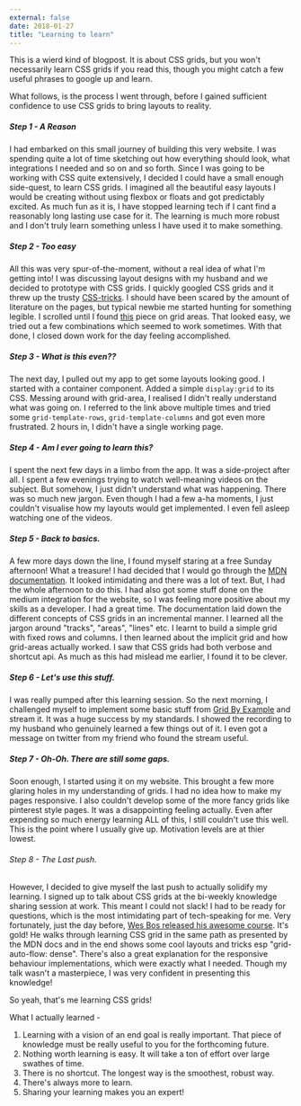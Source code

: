 ```yaml
---
external: false
date: 2018-01-27
title: "Learning to learn"
---
```


This is a wierd kind of blogpost. It is about CSS grids, but you won't necessarily learn CSS grids if you read this, though you might catch a few useful phrases to google up and learn.

What follows, is the process I went through, before I gained sufficient confidence to use CSS grids to bring layouts to reality.

##### Step 1 - A Reason

I had embarked on this small journey of building this very website. I was spending quite a lot of time sketching out how everything should look, what integrations I needed and so on and so forth. Since I was going to be working with CSS quite extensively, I decided I could have a small enough side-quest, to learn CSS grids. I imagined all the beautiful easy layouts I would be creating without using flexbox or floats and got predictably excited.
As much fun as it is, I have stopped learning tech if I cant find a reasonably long lasting use case for it. The learning is much more robust and I don't truly learn something unless I have used it to make something.

##### Step 2 - Too easy

All this was very spur-of-the-moment, without a real idea of what I'm getting into! I was discussing layout designs with my husband and we decided to prototype with CSS grids. I quickly googled CSS grids and it threw up the trusty [CSS-tricks](https://css-tricks.com/snippets/css/complete-guide-grid). I should have been scared by the amount of literature on the pages, but typical newbie me started hunting for something legible. I scrolled until I found [this](https://css-tricks.com/snippets/css/complete-guide-grid/#article-header-id-14) piece on grid areas. That looked easy, we tried out a few combinations which seemed to work sometimes. With that done, I closed down work for the day feeling accomplished.

##### Step 3 - What is this even??

The next day, I pulled out my app to get some layouts looking good. I started with a container component. Added a simple `display:grid` to its CSS. Messing around with grid-area, I realised I didn't really understand what was going on. I referred to the link above multiple times and tried some `grid-template-rows`, `grid-template-columns` and got even more frustrated. 2 hours in, I didn't have a single working page.

##### Step 4 - Am I ever going to learn this?

I spent the next few days in a limbo from the app. It was a side-project after all. I spent a few evenings trying to watch well-meaning videos on the subject. But somehow, I just didn't understand what was happening. There was so much new jargon. Even though I had a few a-ha moments, I just couldn't visualise how my layouts would get implemented. I even fell asleep watching one of the videos.

##### Step 5 - Back to basics.

A few more days down the line, I found myself staring at a free Sunday afternoon! What a treasure! I had decided that I would go through the [MDN documentation](https://developer.mozilla.org/en-US/docs/Web/CSS/grid). It looked intimidating and there was a lot of text. But, I had the whole afternoon to do this. I had also got some stuff done on the medium integration for the website, so I was feeling more positive about my skills as a developer.
I had a great time. The documentation laid down the different concepts of CSS grids in an incremental manner. I learned all the jargon around "tracks", "areas", "lines" etc. I learnt to build a simple grid with fixed rows and columns. I then learned about the implicit grid and how grid-areas actually worked. I saw that CSS grids had both verbose and shortcut api. As much as this had mislead me earlier, I found it to be clever.

##### Step 6 - Let's use this stuff.

I was really pumped after this learning session. So the next morning, I challenged myself to implement some basic stuff from [Grid By Example](https://gridbyexample.com/) and stream it. It was a huge success by my standards. I showed the recording to my husband who genuinely learned a few things out of it. I even got a message on twitter from my friend who found the stream useful.

##### Step 7 - Oh-Oh. There are still some gaps.

Soon enough, I started using it on my website. This brought a few more glaring holes in my understanding of grids. I had no idea how to make my pages responsive. I also couldn't develop some of the more fancy grids like pinterest style pages. It was a disappointing feeling actually. Even after expending so much energy learning ALL of this, I still couldn't use this well. This is the point where I usually give up. Motivation levels are at thier lowest.

###### Step 8 - The Last push.

However, I decided to give myself the last push to actually solidify my learning. I signed up to talk about CSS grids at the bi-weekly knowledge sharing session at work. This meant I could not slack! I had to be ready for questions, which is the most intimidating part of tech-speaking for me. Very fortunately, just the day before, [Wes Bos released his awesome course](http://wesbos.com/announcing-my-css-grid-course/). It's gold! He walks through learning CSS grid in the same path as presented by the MDN docs and in the end shows some cool layouts and tricks esp "grid-auto-flow: dense". There's also a great explanation for the responsive behaviour implementations, which were exactly what I needed. Though my talk wasn't a masterpiece, I was very confident in presenting this knowledge!

So yeah, that's me learning CSS grids!

What I actually learned - 

1. Learning with a vision of an end goal is really important. That piece of knowledge must be really useful to you for the forthcoming future.
2. Nothing worth learning is easy. It will take a ton of effort over large swathes of time.
3. There is no shortcut. The longest way is the smoothest, robust way.
4. There's always more to learn.
5. Sharing your learning makes you an expert!